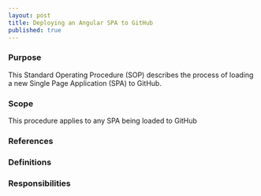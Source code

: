 ```yaml
---
layout: post
title: Deploying an Angular SPA to GitHub
published: true
---
```


### Purpose

This Standard Operating Procedure (SOP) describes the process of loading a new Single Page Application (SPA) to GitHub.

### Scope

This procedure applies to any SPA being loaded to GitHub

### References

### Definitions

### Responsibilities